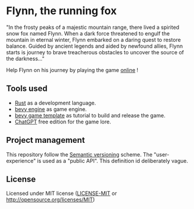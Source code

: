 # Flynn, the running fox

"In the frosty peaks of a majestic mountain range, there lived a spirited snow fox named Flynn. When a dark force threatened to engulf the mountain in eternal winter, Flynn embarked on a daring quest to restore balance. Guided by ancient legends and aided by newfound allies, Flynn starts is journey to brave treacherous obstacles to uncover the source of the darkness..."

Help Flynn on his journey by playing the game [online](https://lmayencourt.github.io/flynn-the-running-fox/) !

## Tools used
- [Rust](https://www.rust-lang.org) as a development language.
- [bevy engine](https://bevyengine.org) as game engine.
- [bevy game template](https://github.com/NiklasEi/bevy_game_template/tree/main?tab=readme-ov-file) as tutorial to build and release the game.
- [ChatGPT](https://chat.openai.com) free edition for the game lore.

## Project management
This repository follow the [Semantic versioning](https://semver.org) scheme.
The "user-experience" is used as a "public API". This definition id deliberately vague.

## License
Licensed under MIT license ([LICENSE-MIT](LICENSE.txt) or http://opensource.org/licenses/MIT)
